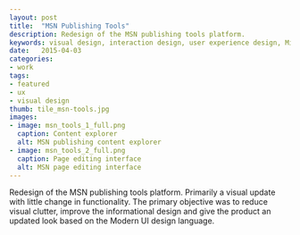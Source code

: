 ```yaml
---
layout: post
title:  "MSN Publishing Tools"
description: Redesign of the MSN publishing tools platform.
keywords: visual design, interaction design, user experience design, Microsoft, MSN
date:   2015-04-03
categories: 
- work
tags:
- featured
- ux
- visual design
thumb: tile_msn-tools.jpg
images: 
- image: msn_tools_1_full.png
  caption: Content explorer
  alt: MSN publishing content explorer
- image: msn_tools_2_full.png
  caption: Page editing interface
  alt: MSN page editing interface
---
```

Redesign of the MSN publishing tools platform. Primarily a visual update with little change in functionality. The primary objective was to reduce visual clutter, improve the informational design and give the product an updated look based on the Modern UI design language.